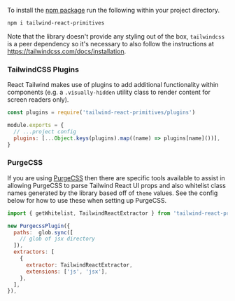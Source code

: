To install the [npm package](https://www.npmjs.com/package/tailwind-react-primitives) run the following within your project directory.

```bash
npm i tailwind-react-primitives
```

Note that the library doesn't provide any styling out of the box, `tailwindcss` is a peer dependency so it's necessary to also follow the instructions at https://tailwindcss.com/docs/installation.

### TailwindCSS Plugins

React Tailwind makes use of plugins to add additional functionality within components (e.g. a `.visually-hidden` utility class to render content for screen readers only).

```js static
const plugins = require('tailwind-react-primitives/plugins')

module.exports = {
  // ...project config
  plugins: [...Object.keys(plugins).map((name) => plugins[name]())],
}
```

### PurgeCSS

If you are using [PurgeCSS](https://github.com/FullHuman/purgecss) then there are specific tools available to assist in allowing PurgeCSS to parse Tailwind React UI props and also whitelist class names generated by the library based off of `theme` values. See the config below for how to use these when setting up PurgeCSS.

```js static
import { getWhitelist, TailwindReactExtractor } from 'tailwind-react-primitives'

new PurgecssPlugin({
  paths:  glob.sync([
    // glob of jsx directory
  ]),
  extractors: [
    {
      extractor: TailwindReactExtractor,
      extensions: ['js', 'jsx'],
    },
  ],
}),
```
